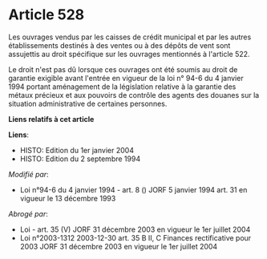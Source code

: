 # Article 528

Les ouvrages vendus par les caisses de crédit municipal et par les autres établissements destinés à des ventes ou à des
dépôts de vent sont assujettis au droit spécifique sur les ouvrages mentionnés à l'article 522.

Le droit n'est pas dû lorsque ces ouvrages ont été soumis au droit de garantie exigible avant l'entrée en vigueur de la loi
n° 94-6 du 4 janvier 1994 portant aménagement de la législation relative à la garantie des métaux précieux et aux pouvoirs de
contrôle des agents des douanes sur la situation administrative de certaines personnes.

**Liens relatifs à cet article**

**Liens**:

  - HISTO: Edition du 1er janvier 2004
  - HISTO: Edition du 2 septembre 1994

_Modifié par_:

  - Loi n°94-6 du 4 janvier 1994 - art. 8 () JORF 5 janvier 1994 art. 31 en vigueur le 13 décembre 1993

_Abrogé par_:

  - Loi - art. 35 (V) JORF 31 décembre 2003 en vigueur le 1er juillet 2004
  - Loi n°2003-1312 2003-12-30 art. 35 B II, C Finances rectificative pour 2003 JORF 31 décembre 2003 en vigueur le 1er juillet 2004
